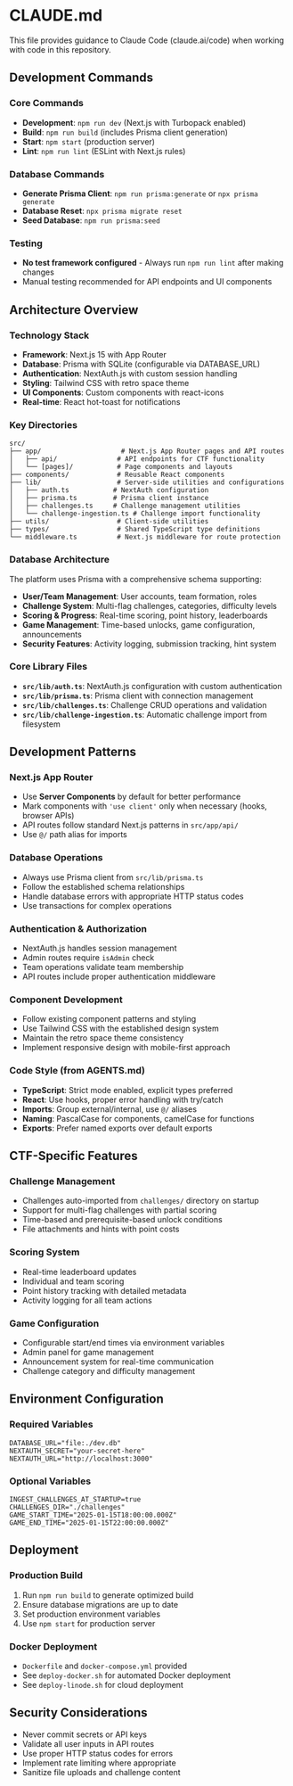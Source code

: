 # CLAUDE.md

This file provides guidance to Claude Code (claude.ai/code) when working with code in this repository.

## Development Commands

### Core Commands
- **Development**: `npm run dev` (Next.js with Turbopack enabled)
- **Build**: `npm run build` (includes Prisma client generation)
- **Start**: `npm start` (production server)
- **Lint**: `npm run lint` (ESLint with Next.js rules)

### Database Commands
- **Generate Prisma Client**: `npm run prisma:generate` or `npx prisma generate`
- **Database Reset**: `npx prisma migrate reset`
- **Seed Database**: `npm run prisma:seed`

### Testing
- **No test framework configured** - Always run `npm run lint` after making changes
- Manual testing recommended for API endpoints and UI components

## Architecture Overview

### Technology Stack
- **Framework**: Next.js 15 with App Router
- **Database**: Prisma with SQLite (configurable via DATABASE_URL)
- **Authentication**: NextAuth.js with custom session handling
- **Styling**: Tailwind CSS with retro space theme
- **UI Components**: Custom components with react-icons
- **Real-time**: React hot-toast for notifications

### Key Directories
```
src/
├── app/                    # Next.js App Router pages and API routes
│   ├── api/               # API endpoints for CTF functionality
│   └── [pages]/           # Page components and layouts
├── components/            # Reusable React components
├── lib/                   # Server-side utilities and configurations
│   ├── auth.ts           # NextAuth configuration
│   ├── prisma.ts         # Prisma client instance
│   ├── challenges.ts     # Challenge management utilities
│   └── challenge-ingestion.ts # Challenge import functionality
├── utils/                 # Client-side utilities
├── types/                 # Shared TypeScript type definitions
└── middleware.ts          # Next.js middleware for route protection
```

### Database Architecture
The platform uses Prisma with a comprehensive schema supporting:
- **User/Team Management**: User accounts, team formation, roles
- **Challenge System**: Multi-flag challenges, categories, difficulty levels
- **Scoring & Progress**: Real-time scoring, point history, leaderboards
- **Game Management**: Time-based unlocks, game configuration, announcements
- **Security Features**: Activity logging, submission tracking, hint system

### Core Library Files
- **`src/lib/auth.ts`**: NextAuth.js configuration with custom authentication
- **`src/lib/prisma.ts`**: Prisma client with connection management
- **`src/lib/challenges.ts`**: Challenge CRUD operations and validation
- **`src/lib/challenge-ingestion.ts`**: Automatic challenge import from filesystem

## Development Patterns

### Next.js App Router
- Use **Server Components** by default for better performance
- Mark components with `'use client'` only when necessary (hooks, browser APIs)
- API routes follow standard Next.js patterns in `src/app/api/`
- Use `@/` path alias for imports

### Database Operations
- Always use Prisma client from `src/lib/prisma.ts`
- Follow the established schema relationships
- Handle database errors with appropriate HTTP status codes
- Use transactions for complex operations

### Authentication & Authorization
- NextAuth.js handles session management
- Admin routes require `isAdmin` check
- Team operations validate team membership
- API routes include proper authentication middleware

### Component Development
- Follow existing component patterns and styling
- Use Tailwind CSS with the established design system
- Maintain the retro space theme consistency
- Implement responsive design with mobile-first approach

### Code Style (from AGENTS.md)
- **TypeScript**: Strict mode enabled, explicit types preferred
- **React**: Use hooks, proper error handling with try/catch
- **Imports**: Group external/internal, use `@/` aliases
- **Naming**: PascalCase for components, camelCase for functions
- **Exports**: Prefer named exports over default exports

## CTF-Specific Features

### Challenge Management
- Challenges auto-imported from `challenges/` directory on startup
- Support for multi-flag challenges with partial scoring
- Time-based and prerequisite-based unlock conditions
- File attachments and hints with point costs

### Scoring System
- Real-time leaderboard updates
- Individual and team scoring
- Point history tracking with detailed metadata
- Activity logging for all team actions

### Game Configuration
- Configurable start/end times via environment variables
- Admin panel for game management
- Announcement system for real-time communication
- Challenge category and difficulty management

## Environment Configuration

### Required Variables
```env
DATABASE_URL="file:./dev.db"
NEXTAUTH_SECRET="your-secret-here"
NEXTAUTH_URL="http://localhost:3000"
```

### Optional Variables
```env
INGEST_CHALLENGES_AT_STARTUP=true
CHALLENGES_DIR="./challenges"
GAME_START_TIME="2025-01-15T18:00:00.000Z"
GAME_END_TIME="2025-01-15T22:00:00.000Z"
```

## Deployment

### Production Build
1. Run `npm run build` to generate optimized build
2. Ensure database migrations are up to date
3. Set production environment variables
4. Use `npm start` for production server

### Docker Deployment
- `Dockerfile` and `docker-compose.yml` provided
- See `deploy-docker.sh` for automated Docker deployment
- See `deploy-linode.sh` for cloud deployment

## Security Considerations
- Never commit secrets or API keys
- Validate all user inputs in API routes
- Use proper HTTP status codes for errors
- Implement rate limiting where appropriate
- Sanitize file uploads and challenge content